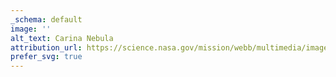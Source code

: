 ```yaml
---
_schema: default
image: ''
alt_text: Carina Nebula
attribution_url: https://science.nasa.gov/mission/webb/multimedia/images#First-Images
prefer_svg: true
---
```


